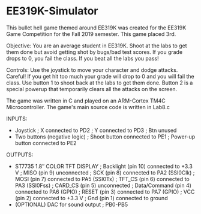 # EE319K-Simulator
This bullet hell game themed around EE319K was created for the EE319K Game Competition for the Fall 2019 semester. This game placed 3rd.

Objective: You are an average student in EE319K. Shoot at the labs to get them done but avoid getting shot by bugs/bad test scores. If you grade drops to 0, you fail the class. If you beat all the labs you pass!

Controls: Use the joystick to move your character and dodge attacks. Careful! If you get hit too much your grade will drop to 0 and you will fail the class. Use button 1 to shoot back at the labs to get them done. Button 2 is a special powerup that temporarily clears all the attacks on the screen.

The game was written in C and played on an ARM-Cortex TM4C Microcontroller.
The game's main source code is written in Lab8.c

INPUTS:
  * Joystick
    ; X connected to PD2
    ; Y connected to PD3
    ; Btn unused
  * Two buttons (negative logic)
    ; Shoot button connected to PE1
    ; Power-up button connected to PE2
  
OUTPUTS:
  * ST7735 1.8″ COLOR TFT DISPLAY
    ; Backlight (pin 10) connected to +3.3 V
    ; MISO (pin 9) unconnected
    ; SCK (pin 8) connected to PA2 (SSI0Clk)
    ; MOSI (pin 7) connected to PA5 (SSI0Tx)
    ; TFT_CS (pin 6) connected to PA3 (SSI0Fss)
    ; CARD_CS (pin 5) unconnected
    ; Data/Command (pin 4) connected to PA6 (GPIO)
    ; RESET (pin 3) connected to PA7 (GPIO)
    ; VCC (pin 2) connected to +3.3 V
    ; Gnd (pin 1) connected to ground
 * (OPTIONAL) DAC for sound output
    ; PB0-PB5

